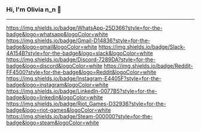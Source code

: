 ### Hi, I'm Olivia n_n 👋
---
https://img.shields.io/badge/WhatsApp-25D366?style=for-the-badge&logo=whatsapp&logoColor=white
https://img.shields.io/badge/Gmail-D14836?style=for-the-badge&logo=gmail&logoColor=white
https://img.shields.io/badge/Slack-4A154B?style=for-the-badge&logo=slack&logoColor=white
https://img.shields.io/badge/Discord-7289DA?style=for-the-badge&logo=discord&logoColor=white
https://img.shields.io/badge/Reddit-FF4500?style=for-the-badge&logo=Reddit&logoColor=white
https://img.shields.io/badge/Instagram-E4405F?style=for-the-badge&logo=instagram&logoColor=white
https://img.shields.io/badge/LinkedIn-0077B5?style=for-the-badge&logo=linkedin&logoColor=white
https://img.shields.io/badge/Riot_Games-D32936?style=for-the-badge&logo=riot-games&logoColor=white
https://img.shields.io/badge/Steam-000000?style=for-the-badge&logo=steam&logoColor=white


<!--

**OliviaFV/OliviaFV** is a ✨ _special_ ✨ repository because its `README.md` (this file) appears on your GitHub profile.

Here are some ideas to get you started:

- 🔭 I’m currently working on ...
- 🌱 I’m currently learning ...
- 👯 I’m looking to collaborate on ...
- 🤔 I’m looking for help with ...
- 💬 Ask me about ...
- 📫 How to reach me: ...
- ⚡ Fun fact: ...
-->
